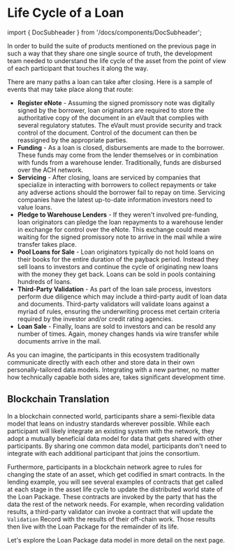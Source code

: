 # Life Cycle of a Loan

import { DocSubheader } from '/docs/components/DocSubheader';

<DocSubheader text='Translating the traditional life cycle of a loan to a blockchain-enabled world'
/>

In order to build the suite of products mentioned on the previous page in such a way that they share one single source of truth, the development team needed to understand the life cycle of the asset from the point of view of each participant that touches it along the way.

There are many paths a loan can take after closing. Here is a sample of events that may take place along that route:

- **Register eNote** - Assuming the signed promissory note was digitally signed by the borrower, loan originators are required to store the authoritative copy of the document in an eVault that complies with several regulatory statutes. The eVault must provide security and track control of the document. Control of the document can then be reassigned by the appropriate parties.
- **Funding** - As a loan is closed, disbursements are made to the borrower. These funds may come from the lender themselves or in combination with funds from a warehouse lender. Traditionally, funds are disbursed over the ACH network.
- **Servicing** - After closing, loans are serviced by companies that specialize in interacting with borrowers to collect repayments or take any adverse actions should the borrower fail to repay on time. Servicing companies have the latest up-to-date information investors need to value loans.
- **Pledge to Warehouse Lenders** - If they weren't involved pre-funding, loan originators can pledge the loan repayments to a warehouse lender in exchange for control over the eNote. This exchange could mean waiting for the signed promissory note to arrive in the mail while a wire transfer takes place.
- **Pool Loans for Sale** - Loan originators typically do not hold loans on their books for the entire duration of the payback period. Instead they sell loans to investors and continue the cycle of originating new loans with the money they get back. Loans can be sold in pools containing hundreds of loans.
- **Third-Party Validation** - As part of the loan sale process, investors perform due diligence which may include a third-party audit of loan data and documents. Third-party validators will validate loans against a myriad of rules, ensuring the underwriting process met certain criteria required by the investor and/or credit rating agencies.
- **Loan Sale** - Finally, loans are sold to investors and can be resold any number of times. Again, money changes hands via wire transfer while documents arrive in the mail.

As you can imagine, the participants in this ecosystem traditionally communicate directly with each other and store data in their own personally-tailored data models. Integrating with a new partner, no matter how technically capable both sides are, takes significant development time.

## Blockchain Translation

In a blockchain connected world, participants share a semi-flexible data model that leans on industry standards wherever possible. While each participant will likely integrate an existing system with the network, they adopt a mutually beneficial data model for data that gets shared with other participants. By sharing one common data model, participants don't need to integrate with each additional participant that joins the consortium.

Furthermore, participants in a blockchain network agree to rules for changing the state of an asset, which get codified in smart contracts. In the lending example, you will see several examples of contracts that get called at each stage in the asset life cycle to update the distributed world state of the Loan Package. These contracts are invoked by the party that has the data the rest of the network needs. For example, when recording validation results, a third-party validator can invoke a contract that will update the `Validation` Record with the results of their off-chain work. Those results then live with the Loan Package for the remainder of its life.

Let's explore the Loan Package data model in more detail on the next page.
